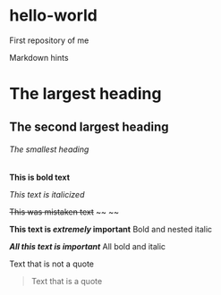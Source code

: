 # hello-world
First repository of me

Markdown hints 
# The largest heading
## The second largest heading
###### The smallest heading


**This is bold text**

*This text is italicized*

~~This was mistaken text~~     ~~ ~~

**This text is _extremely_ important**      Bold and nested italic


***All this text is important***             All bold and italic


Text that is not a quote

> Text that is a quote
